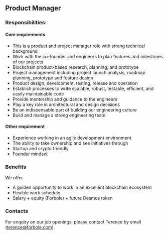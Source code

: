 ## Product Manager

### Responsibilities:

#### Core requirements
- This is a product and project manager role with strong technical background
- Work with the co-founder and engineers to plan features and milestones of our projects
- Blockchain product-based research, planning, and prototype
- Project management including project launch analysis, roadmap planning, prototype and feature design
- Product design, development, testing, release and operation
- Establish processes to write scalable, robust, testable, efficient, and easily maintainable code
- Provide mentorship and guidance to the engineers
- Play a key role in architectural and design decisions
- Be an indispensable part of building our engineering culture
- Build and manage a strong engineering team

#### Other requirement
- Experience working in an agile development environment
- The ability to take ownership and see initiatives through
- Startup and crypto friendly
- Founder mindset

### Benefits

We offer
- A golden opportunity to work in an excellent blockchain ecosystem
- Flexible work schedule
- Salary + equity (Forbole) + future Desmos token

### Contacts
For enquiry on our job openings, please contact Terence by email (terence@forbole.com).
